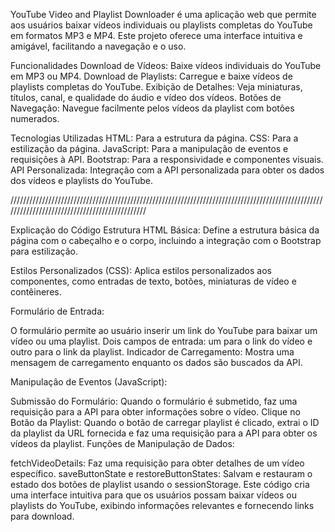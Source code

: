 YouTube Video and Playlist Downloader é uma aplicação web que permite aos usuários baixar vídeos individuais ou playlists completas do YouTube em formatos MP3 e MP4. 
Este projeto oferece uma interface intuitiva e amigável, facilitando a navegação e o uso.

Funcionalidades
Download de Vídeos: Baixe vídeos individuais do YouTube em MP3 ou MP4.
Download de Playlists: Carregue e baixe vídeos de playlists completas do YouTube.
Exibição de Detalhes: Veja miniaturas, títulos, canal, e qualidade do áudio e vídeo dos vídeos.
Botões de Navegação: Navegue facilmente pelos vídeos da playlist com botões numerados.

Tecnologias Utilizadas
HTML: Para a estrutura da página.
CSS: Para a estilização da página.
JavaScript: Para a manipulação de eventos e requisições à API.
Bootstrap: Para a responsividade e componentes visuais.
API Personalizada: Integração com a API personalizada para obter os dados dos vídeos e playlists do YouTube.

//////////////////////////////////////////////////////////////////////////////////////////////////////////////////////////////////////////////

Explicação do Código
Estrutura HTML Básica: Define a estrutura básica da página com o cabeçalho e o corpo, incluindo a integração com o Bootstrap para estilização.

Estilos Personalizados (CSS): Aplica estilos personalizados aos componentes, como entradas de texto, botões, miniaturas de vídeo e contêineres.

Formulário de Entrada:

O formulário permite ao usuário inserir um link do YouTube para baixar um vídeo ou uma playlist.
Dois campos de entrada: um para o link do vídeo e outro para o link da playlist.
Indicador de Carregamento: Mostra uma mensagem de carregamento enquanto os dados são buscados da API.

Manipulação de Eventos (JavaScript):

Submissão do Formulário: Quando o formulário é submetido, faz uma requisição para a API para obter informações sobre o vídeo.
Clique no Botão da Playlist: Quando o botão de carregar playlist é clicado, extrai o ID da playlist da URL fornecida e faz uma requisição para a API para obter os vídeos da playlist.
Funções de Manipulação de Dados:

fetchVideoDetails: Faz uma requisição para obter detalhes de um vídeo específico.
saveButtonState e restoreButtonStates: Salvam e restauram o estado dos botões de playlist usando o sessionStorage.
Este código cria uma interface intuitiva para que os usuários possam baixar vídeos ou playlists do YouTube, exibindo informações relevantes e fornecendo links para download.
